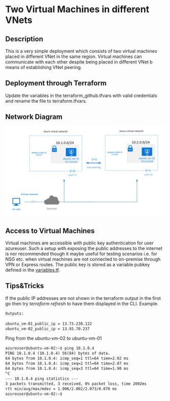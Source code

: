 # Two Virtual Machines in different VNets

## Description
This is a very simple deployment which consists of two virtual machines placed in different VNet in the same region. Virtual machines can communicate with each other despite being placed in different VNet b means of establishing VNet peering.

## Deployment through Terraform
Update the variables in the terraform_github.tfvars with valid credentials and rename the file to terraform.tfvars.

## Network Diagram
![](02-two_vm_different_vnet.PNG)

## Access to Virtual Machines
Virtual machines are accessible with public key authentication for user azureuser. Such a setup with exposing the public addresses to the internet is nor recommended though it maybe useful for testing scenarios i.e. for NSG etc. when virtual machines are not connected to on-premise through VPN or Express routes. 
The public key is stored as a variable pubkey defined in the [variables.tf](variables.tf).  

## Tips&Tricks
If the public IP addresses are not shown in the terraform output in the first go then try *terraform refresh* to have them displayed in the CLI.
Example.
```shell
Outputs:

ubuntu_vm-01_public_ip = 13.73.230.122
ubuntu_vm-02_public_ip = 13.93.70.237
```

Ping from the ubuntu-vm-02 to ubuntu-vm-01
```shell
azureuser@ubuntu-vm-02:~⟫ ping 10.1.0.4
PING 10.1.0.4 (10.1.0.4) 56(84) bytes of data.
64 bytes from 10.1.0.4: icmp_seq=1 ttl=64 time=2.02 ms
64 bytes from 10.1.0.4: icmp_seq=2 ttl=64 time=2.07 ms
64 bytes from 10.1.0.4: icmp_seq=3 ttl=64 time=1.90 ms
^C
--- 10.1.0.4 ping statistics ---
3 packets transmitted, 3 received, 0% packet loss, time 2002ms
rtt min/avg/max/mdev = 1.906/2.002/2.073/0.070 ms
azureuser@ubuntu-vm-02:~⟫
```
